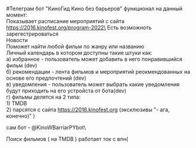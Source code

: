 #Телеграм бот "КиноГид Кино без барьеров" 
функционал на данный момент:\
Показывает расписание мероприятий с сайта https://2016.kinofest.org/program-2022\
Есть возможноть зарегестрироваться\
Новости\
Поможет найти любой фильм по жанру или названию\
Личный календарь в котором доступны такие штуки как:\
  a) избранное - пользователь может добавить в него понравившийся фильм (dev)\
  б) рекомендации - лента фильмов и мероприятий реокмендованных на основе его предпочтений (dev)\
  в) уведомления - пользователь может выбрать какие уведомления будут приходить на его устройста от бота(dev)\
  г) фильмы делятся на 2 типа:\
    1) TMDB\
    2) парсятся с сайта https://2016.kinofest.org (эксклюзивы "- ага, конечно)" ) 

  сам бот - @KinoWBarriarPYbot\

Поиск фильмов ( на TMDB ) работает ток с впн(
